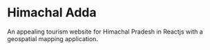 <h1>Himachal Adda</h1>
<p>An appealing tourism website for Himachal Pradesh in Reactjs with a geospatial mapping application.</p>
